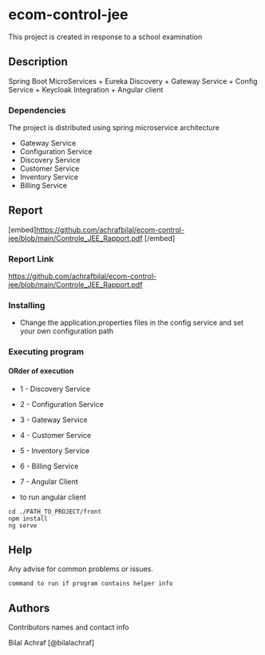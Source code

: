 # ecom-control-jee

This project is created in response to a school examination

## Description

Spring Boot MicroServices + Eureka Discovery + Gateway Service + Config Service + Keycloak Integration + Angular client


### Dependencies

The project is distributed using spring microservice architecture

- Gateway Service
- Configuration Service
- Discovery Service
- Customer Service
- Inventory Service
- Billing Service

## Report

[embed]https://github.com/achrafbilal/ecom-control-jee/blob/main/Controle_JEE_Rapport.pdf [/embed]

### Report Link

https://github.com/achrafbilal/ecom-control-jee/blob/main/Controle_JEE_Rapport.pdf

### Installing

- Change the application.properties files in the config service and set your own configuration path

### Executing program

#### ORder of execution

- 1 - Discovery Service
- 2 - Configuration Service
- 3 - Gateway Service
- 4 - Customer Service
- 5 - Inventory Service
- 6 - Billing Service
- 7 - Angular Client

- to run angular client

```
cd ./PATH_TO_PROJECT/front
npm install
ng serve
```

## Help

Any advise for common problems or issues.

```
command to run if program contains helper info
```

## Authors

Contributors names and contact info

Bilal Achraf [@bilalachraf]
